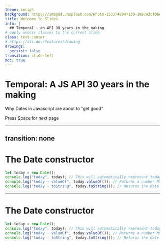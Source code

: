 ```yaml
---
theme: seriph
background: https://images.unsplash.com/photo-1533749047139-189de3cf06d3?q=80&w=1336&auto=format&fit=crop&ixlib=rb-4.1.0&ixid=M3wxMjA3fDB8MHxwaG90by1wYWdlfHx8fGVufDB8fHx8fA%3D%3D
title: Welcome to Slidev
info: |
  ## Temporal - an API 30 years in the making
# apply unocss classes to the current slide
class: text-center
# https://sli.dev/features/drawing
drawings:
  persist: false
transition: slide-left
mdc: true
---
```

# Temporal: A JS API 30 years in the making

Why Dates in Javascript are about to "get good"

<div @click="$slidev.nav.next" class="mt-12 py-1" hover:bg="white op-10">
  Press Space for next page <carbon:arrow-right />
</div>

<!--
The last comment block of each slide will be treated as slide notes. It will be visible and editable in Presenter Mode along with the slide. [Read more in the docs](https://sli.dev/guide/syntax.html#notes)
-->

---
transition: none
---
# The Date constructor

<!-- ts {monaco-run} will turn the editor into something that can run automatically -->

<!-- ```ts {monaco-run} {autorun:false} -->

```ts {1|2|3|4|all}
let today = new Date();
console.log("today", today); // This will automatically represent today
console.log("today - valueOf", today.valueOf()); // Returns a number MS since the UNIX epoch (midnight Jan 1 1970 UTC)
console.log("today - toString", today.toString()); // Returns the date in local timezone
```

<!--
Here is another comment.
-->
---

# The Date constructor

```ts {monaco-run}
let today = new Date();
console.log("today", today); // This will automatically represent today
console.log("today - valueOf", today.valueOf()); // Returns a number MS since the UNIX epoch (midnight Jan 1 1970 UTC)
console.log("today - toString", today.toString()); // Returns the date in local timezone
```